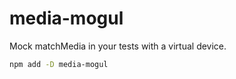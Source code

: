 # media-mogul

Mock matchMedia in your tests with a virtual device.

```sh
npm add -D media-mogul
```
